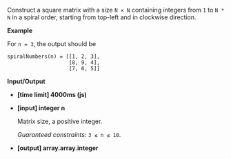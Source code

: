 ﻿Construct a square matrix with a size `N × N` containing integers from `1` to `N * N` in a spiral order, starting from top-left and in clockwise direction.

**Example**

For `n = 3`, the output should be

```
spiralNumbers(n) = [[1, 2, 3],
                    [8, 9, 4],
                    [7, 6, 5]]

```

**Input/Output**

*   **[time limit] 4000ms (js)**

*   **[input] integer n**

    Matrix size, a positive integer.

    _Guaranteed constraints:_
    `3 ≤ n ≤ 10`.

*   **[output] array.array.integer**